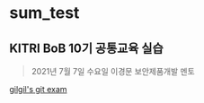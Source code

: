 # sum_test

## KITRI BoB 10기 공통교육 실습

> 2021년 7월 7일 수요일
> 이경문 보안제품개발 멘토

[gilgil's git exam](https://gitlab.com/gilgil/sns/-/wikis/git-exam/git-exam)

